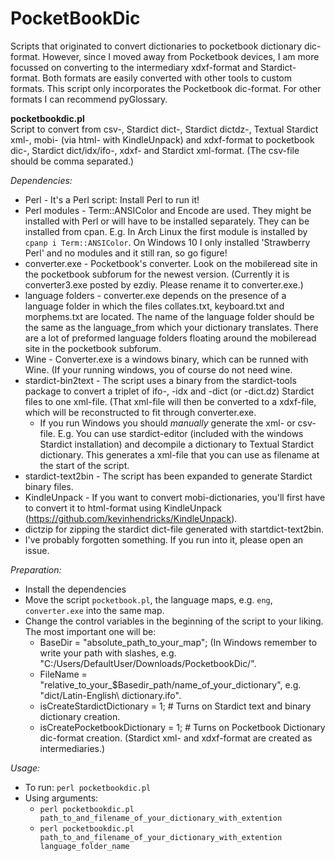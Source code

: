 # PocketBookDic
Scripts that originated to convert dictionaries to pocketbook dictionary dic-format. However, since I moved away from Pocketbook devices, I am more focussed on converting to the intermediary xdxf-format and Stardict-format. Both formats are easily converted with other tools to custom formats. This script only incorporates the Pocketbook dic-format. For other formats I can recommend pyGlossary. 

**pocketbookdic.pl** \
Script to convert from csv-, Stardict dict-, Stardict dictdz-, Textual Stardict xml-, mobi- (via html- with KindleUnpack) and xdxf-format to pocketbook dic-, Stardict dict/idx/ifo-, xdxf- and Stardict xml-format. (The csv-file should be comma separated.)

_Dependencies:_
- Perl - It's a Perl script: Install Perl to run it! 
- Perl modules - Term::ANSIColor and Encode are used. They might be installed with Perl or will have to be installed separately. They can be installed from cpan. E.g. In Arch Linux the first module is installed by `cpanp i Term::ANSIColor`. On Windows 10 I only installed 'Strawberry Perl' and no modules and it still ran, so go figure!
- converter.exe - Pocketbook's converter. Look on the mobileread site in the pocketbook subforum for the newest version. (Currently it is converter3.exe posted by ezdiy. Please rename it to converter.exe.)
- language folders - converter.exe depends on the presence of a language folder in which the files collates.txt, keyboard.txt and  morphems.txt are located. The name of the language folder should be the same as the language_from which your dictionary translates. There are a lot of preformed language folders floating around the mobileread site in the pocketbook subforum.
- Wine - Converter.exe is a windows binary, which can be runned with Wine. (If your running windows, you of course do not need wine.
- stardict-bin2text - The script uses a binary from the stardict-tools package to convert a triplet of ifo-, -idx and -dict (or -dict.dz) Stardict files to one xml-file. (That xml-file will then be converted to a xdxf-file, which will be reconstructed to fit through converter.exe. 
    - If you run Windows you should _manually_ generate the xml- or csv-file. E.g. You can use stardict-editor (included with the windows Stardict installation) and decompile a dictionary to Textual Stardict dictionary. This generates a xml-file that you can use as filename at the start of the script.
- stardict-text2bin - The script has been expanded to generate Stardict binary files. 
- KindleUnpack - If you want to convert mobi-dictionaries, you'll first have to convert it to html-format using KindleUnpack (https://github.com/kevinhendricks/KindleUnpack).
- dictzip for zipping the stardict dict-file generated with startdict-text2bin.
- I've probably forgotten something. If you run into it, please open an issue.

_Preparation:_
- Install the dependencies
- Move the script `pocketbook.pl`, the language maps, e.g. `eng`, `converter.exe` into the same map.
- Change the control variables in the beginning of the script to your liking. The most important one will be:
  - BaseDir = "absolute_path_to_your_map"; (In Windows remember to write your path with slashes, e.g. "C:/Users/DefaultUser/Downloads/PocketbookDic/".
  - FileName = "relative_to_your_$Basedir_path/name_of_your_dictionary", e.g. "dict/Latin-English\ dictionary.ifo".
  - isCreateStardictDictionary = 1; # Turns on Stardict text and binary dictionary creation.
  - isCreatePocketbookDictionary = 1; # Turns on Pocketbook Dictionary dic-format creation. (Stardict xml- and xdxf-format are created as intermediaries.) 

  
  
_Usage:_
- To run: `perl pocketbookdic.pl`
- Using arguments: 
    - `perl pocketbookdic.pl path_to_and_filename_of_your_dictionary_with_extention`
    - `perl pocketbookdic.pl path_to_and_filename_of_your_dictionary_with_extention language_folder_name`
